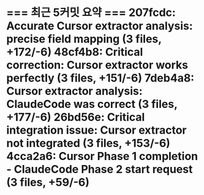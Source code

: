=== 최근 5커밋 요약 ===
207fcdc: Accurate Cursor extractor analysis: precise field mapping (3 files, +172/-6)
48cf4b8: Critical correction: Cursor extractor works perfectly (3 files, +151/-6)
7deb4a8: Cursor extractor analysis: ClaudeCode was correct (3 files, +177/-6)
26bd56e: Critical integration issue: Cursor extractor not integrated (3 files, +153/-6)
4cca2a6: Cursor Phase 1 completion - ClaudeCode Phase 2 start request (3 files, +59/-6)
=======================
